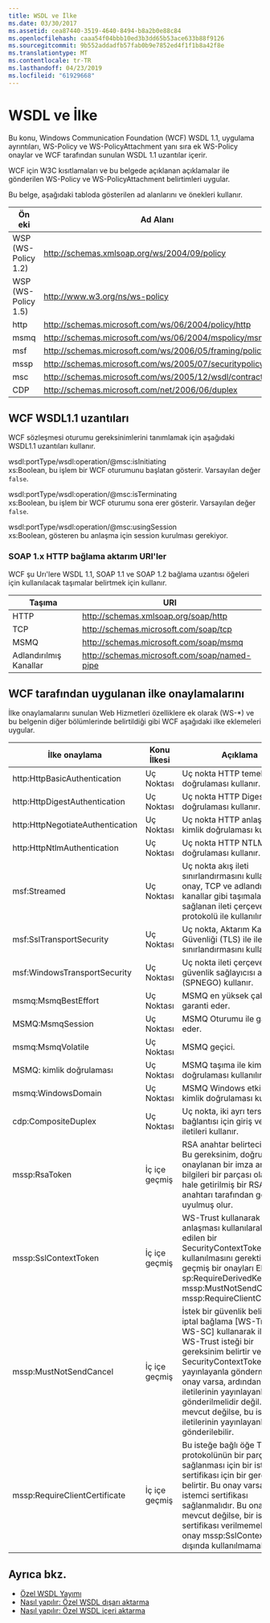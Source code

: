 ```yaml
---
title: WSDL ve İlke
ms.date: 03/30/2017
ms.assetid: cea87440-3519-4640-8494-b8a2b0e88c84
ms.openlocfilehash: caaa54f04bbb10ed3b3dd65b53ace633b88f9126
ms.sourcegitcommit: 9b552addadfb57fab0b9e7852ed4f1f1b8a42f8e
ms.translationtype: MT
ms.contentlocale: tr-TR
ms.lasthandoff: 04/23/2019
ms.locfileid: "61929668"
---
```

# <a name="wsdl-and-policy"></a>WSDL ve İlke
Bu konu, Windows Communication Foundation (WCF) WSDL 1.1, uygulama ayrıntıları, WS-Policy ve WS-PolicyAttachment yanı sıra ek WS-Policy onaylar ve WCF tarafından sunulan WSDL 1.1 uzantılar içerir.  
  
 WCF için W3C kısıtlamaları ve bu belgede açıklanan açıklamalar ile gönderilen WS-Policy ve WS-PolicyAttachment belirtimleri uygular.  
  
 Bu belge, aşağıdaki tabloda gösterilen ad alanlarını ve önekleri kullanır.  
  
|Ön eki|Ad Alanı|  
|------------|---------------|  
|WSP (WS-Policy 1.2)|http://schemas.xmlsoap.org/ws/2004/09/policy|  
|WSP (WS-Policy 1.5)|http://www.w3.org/ns/ws-policy|  
|http|http://schemas.microsoft.com/ws/06/2004/policy/http|  
|msmq|http://schemas.microsoft.com/ws/06/2004/mspolicy/msmq|  
|msf|http://schemas.microsoft.com/ws/2006/05/framing/policy|  
|mssp|http://schemas.microsoft.com/ws/2005/07/securitypolicy|  
|msc|http://schemas.microsoft.com/ws/2005/12/wsdl/contract|  
|CDP|http://schemas.microsoft.com/net/2006/06/duplex|  
  
## <a name="wcf-wsdl11-extensions"></a>WCF WSDL1.1 uzantıları  
 WCF sözleşmesi oturumu gereksinimlerini tanımlamak için aşağıdaki WSDL1.1 uzantıları kullanır.  
  
 wsdl:portType/wsdl:operation/@msc:isInitiating  
 xs:Boolean, bu işlem bir WCF oturumunu başlatan gösterir. Varsayılan değer `false`.  
  
 wsdl:portType/wsdl:operation/@msc:isTerminating  
 xs:Boolean, bu işlem bir WCF oturumu sona erer gösterir. Varsayılan değer `false`.  
  
 wsdl:portType/wsdl:operation/@msc:usingSession  
 xs:Boolean, gösteren bu anlaşma için session kurulması gerekiyor.  
  
### <a name="soap-1x-http-binding-transport-uris"></a>SOAP 1.x HTTP bağlama aktarım URI'ler  
 WCF şu Urı'lere WSDL 1.1, SOAP 1.1 ve SOAP 1.2 bağlama uzantısı öğeleri için kullanılacak taşımalar belirtmek için kullanır.  
  
|Taşıma|URI|  
|---------------|---------|  
|HTTP|http://schemas.xmlsoap.org/soap/http|  
|TCP|http://schemas.microsoft.com/soap/tcp|  
|MSMQ|http://schemas.microsoft.com/soap/msmq|  
|Adlandırılmış Kanallar|http://schemas.microsoft.com/soap/named-pipe|  
  
## <a name="policy-assertions-implemented-by-wcf"></a>WCF tarafından uygulanan ilke onaylamalarını  
 İlke onaylamalarını sunulan Web Hizmetleri özelliklere ek olarak (WS-*) ve bu belgenin diğer bölümlerinde belirtildiği gibi WCF aşağıdaki ilke eklemeleri uygular.  
  
|İlke onaylama|Konu İlkesi|Açıklama|  
|----------------------|--------------------|-----------------|  
|http:HttpBasicAuthentication|Uç Noktası|Uç nokta HTTP temel kimlik doğrulaması kullanır.|  
|http:HttpDigestAuthentication|Uç Noktası|Uç nokta HTTP Digest kimlik doğrulaması kullanır.|  
|http:HttpNegotiateAuthentication|Uç Noktası|Uç nokta HTTP anlaşması kimlik doğrulaması kullanır.|  
|http:HttpNtlmAuthentication|Uç Noktası|Uç nokta HTTP NTLM kimlik doğrulaması kullanır.|  
|msf:Streamed|Uç Noktası|Uç nokta akış ileti sınırlandırmasını kullanır. Bu onay, TCP ve adlandırılmış kanallar gibi taşımalar için sağlanan ileti çerçeveleme protokolü ile kullanılır.|  
|msf:SslTransportSecurity|Uç Noktası|Uç nokta, Aktarım Katmanı Güvenliği (TLS) ile ileti sınırlandırmasını kullanır.|  
|msf:WindowsTransportSecurity|Uç Noktası|Uç nokta ileti çerçeveleme ile güvenlik sağlayıcısı anlaşması (SPNEGO) kullanır.|  
|msmq:MsmqBestEffort|Uç Noktası|MSMQ en yüksek çaba garanti eder.|  
|MSMQ:MsmqSession|Uç Noktası|MSMQ Oturumu ile garanti eder.|  
|msmq:MsmqVolatile|Uç Noktası|MSMQ geçici.|  
|MSMQ: kimlik doğrulaması|Uç Noktası|MSMQ taşıma ile kimlik doğrulaması kullanılır.|  
|msmq:WindowsDomain|Uç Noktası|MSMQ Windows etki alanı kimlik doğrulaması kullanır.|  
|cdp:CompositeDuplex|Uç Noktası|Uç nokta, iki ayrı ters taşıma bağlantısı için giriş ve çıkış iletileri kullanır.|  
|mssp:RsaToken|İç içe geçmiş|RSA anahtar belirteci onaylar. Bu gereksinim, doğrudan onaylanan bir imza anahtar bilgileri bir parçası olarak seri hale getirilmiş bir RSA anahtarı tarafından genellikle uyulmuş olur.|  
|mssp:SslContextToken|İç içe geçmiş|WS-Trust kullanarak ikili TLS anlaşması kullanılarak elde edilen bir SecurityContextToken kullanılmasını gerektirir. İç içe geçmiş bir onayları Ekle: sp:RequireDerivedKeys, mssp:MustNotSendCancel mssp:RequireClientCertificate.|  
|mssp:MustNotSendCancel|İç içe geçmiş|İstek bir güvenlik belirteci (k) iptal bağlama [WS-Trust, WS-SC] kullanarak iletileri WS-Trust isteği bir gereksinim belirtir verilen SecurityContextToken yayınlayanla gönderme. Bu onay varsa, ardından gibi istek iletilerinin yayınlayanla gönderilmelidir değil. Bu onay mevcut değilse, bu istek iletilerinin yayınlayanla gönderilebilir.|  
|mssp:RequireClientCertificate|İç içe geçmiş|Bu isteğe bağlı öğe TLSNEGO protokolünün bir parçası sağlanması için bir istemci sertifikası için bir gereksinim belirtir. Bu onay varsa, bir istemci sertifikası sağlanmalıdır. Bu onay mevcut değilse, bir istemci sertifikası verilmemelidir. Bu onay mssp:SslContextToken dışında kullanılmamalıdır.|  
  
## <a name="see-also"></a>Ayrıca bkz.

- [Özel WSDL Yayımı](../../../../docs/framework/wcf/samples/custom-wsdl-publication.md)
- [Nasıl yapılır: Özel WSDL dışarı aktarma](../../../../docs/framework/wcf/extending/how-to-export-custom-wsdl.md)
- [Nasıl yapılır: Özel WSDL içeri aktarma](../../../../docs/framework/wcf/extending/how-to-import-custom-wsdl.md)
